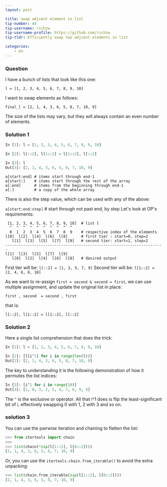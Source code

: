 ```yaml
---
layout: post

title: swap adjcent element in list
tip-number: 44
tip-username: richzw
tip-username-profile: https://github.com/richzw
tip-tldr: Efficiently swap two adjcent elements in list

categories:
    - en
---
```


### Question

I have a bunch of lists that look like this one:

`l = [1, 2, 3, 4, 5, 6, 7, 8, 9, 10]`

I want to swap elements as follows:

`final_l = [2, 1, 4, 3, 6, 5, 8, 7, 10, 9]`

The size of the lists may vary, but they will always contain an even number of elements.

### Solution 1

```python
In [1]: l = [1, 2, 3, 4, 5, 6, 7, 8, 9, 10]

In [2]: l[::2], l[1::2] = l[1::2], l[::2]

In [3]: l
Out[3]: [2, 1, 4, 3, 6, 5, 8, 7, 10, 9]
```

```
a[start:end] # items start through end-1
a[start:]    # items start through the rest of the array
a[:end]      # items from the beginning through end-1
a[:]         # a copy of the whole array
```

There is also the step value, which can be used with any of the above:

`a[start:end:step]` # start through not past end, by step
Let's look at OP's requirements:

```
 [1, 2, 3, 4, 5, 6, 7, 8, 9, 10]  # list l
  ^  ^  ^  ^  ^  ^  ^  ^  ^  ^
  0  1  2  3  4  5  6  7  8  9    # respective index of the elements
l[0]  l[2]  l[4]  l[6]  l[8]      # first tier : start=0, step=2
   l[1]  l[3]  l[5]  l[7]  l[9]   # second tier: start=1, step=2
-----------------------------------------------------------------------
l[1]  l[3]  l[5]  l[7]  l[9]
   l[0]  l[2]  l[4]  l[6]  l[8]   # desired output
```

First tier will be: `l[::2] = [1, 3, 5, 7, 9]` Second tier will be: `l[1::2] = [2, 4, 6, 8, 10]`

As we want to re-assign `first = second & second = first`, we can use multiple assignment, and update the original list in place:

`first , second  = second , first`

that is:

`l[::2], l[1::2] = l[1::2], l[::2]`

### Solution 2

Here a single list comprehension that does the trick:

```python
In [1]: l = [1, 2, 3, 4, 5, 6, 7, 8, 9, 10]

In [2]: [l[i^1] for i in range(len(l))]
Out[2]: [2, 1, 4, 3, 6, 5, 8, 7, 10, 9]
```

The key to understanding it is the following demonstration of how it permutes the list indices:

```python
In [3]: [i^1 for i in range(10)]
Out[3]: [1, 0, 3, 2, 5, 4, 7, 6, 9, 8]
```

The `^` is the exclusive or operator. All that i^1 does is flip the least-significant bit of i, effectively swapping 0 with 1, 2 with 3 
and so on.

### solution 3

You can use the pairwise iteration and chaining to flatten the list:

```python
>>> from itertools import chain
>>>
>>> list(chain(*zip(l[1::2], l[0::2])))
[2, 1, 4, 3, 6, 5, 8, 7, 10, 9]
```

Or, you can use the `itertools.chain.from_iterable()` to avoid the extra unpacking:

```python
>>> list(chain.from_iterable(zip(l[1::2], l[0::2])))
[2, 1, 4, 3, 6, 5, 8, 7, 10, 9]
```
